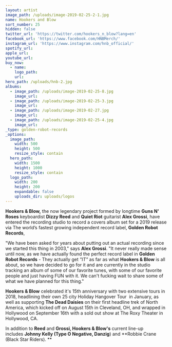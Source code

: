```yaml
---
layout: artist
image_path: /uploads/image-2019-02-25-2-1.jpg
name: Hookers and Blow
sort_number: 25
hidden: false
twitter_url: 'https://twitter.com/hookers_n_blow?lang=en'
facebook_url: 'https://www.facebook.com/HNBMerch/'
instagram_url: 'https://www.instagram.com/hnb_official/'
spotify_url:
apple_url:
youtube_url:
buy_now:
  - name:
    logo_path:
    url:
hero_path: /uploads/hnb-2.jpg
albums:
  - image_path: /uploads/image-2019-02-25-8.jpg
    image_url:
  - image_path: /uploads/image-2019-02-25-3.jpg
    image_url:
  - image_path: /uploads/image-2019-02-27.jpg
    image_url:
  - image_path: /uploads/image-2019-02-25-4.jpg
    image_url:
_type: golden-robot-records
_options:
  image_path:
    width: 500
    height: 500
    resize_style: contain
  hero_path:
    width: 1500
    height: 1000
    resize_style: contain
  logo_path:
    width: 200
    height: 200
    expandable: false
    uploads_dir: uploads/logos
---
```


**Hookers & Blow,** the now legendary project formed by longtime **Guns N' Roses** keyboardist **Dizzy Reed** and **Quiet Riot** guitarist **Alex Grossi**, have entered the recording studio to record a covers album set for a 2019 release via The world’s fastest growing independent record label, **Golden Robot Records**, 

"We have been asked for years about putting out an actual recording since we started this thing in 2003," says **Alex Grossi**. "It never really made sense until now, as we have actually found the perfect record label in **Golden Robot Records** - They actually get *"IT"* as far as what **Hookers & Blow** is all about, so we have decided to go for it and are currently in the studio tracking an album of some of our favorite tunes, with some of our favorite people and just having FUN with it. We can't fucking wait to share some of what we have planned for this thing."

**Hookers & Blow** celebrated it's 15th anniversary with two extensive tours in 2018, headlining their own 25 city Holiday Hangover Tour  in January, as well as supporting **The Dead Daisies** on their first headline trek of North America, which kicked off on August 15th in Cleveland, OH, and wrapped in Hollywood on September 16th with a sold out show at The Roxy Theater in Hollywood, CA.

In addition to **Reed** and **Grossi, Hookers & Blow's** current line-up includes **Johnny Kelly (Type O Negative, Danzig**) and **Robbie Crane (Black Star Riders). **